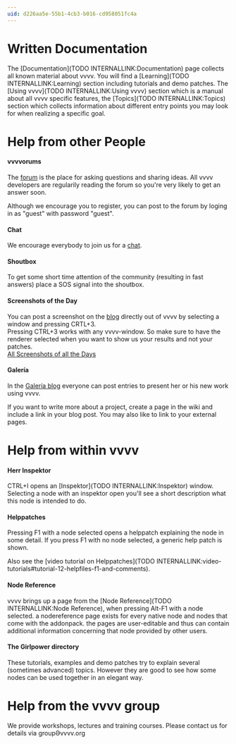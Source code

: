 ```yaml
---
uid: d226aa5e-55b1-4cb3-b016-cd958051fc4a
---
```


# Written Documentation
The [Documentation](TODO INTERNALLINK:Documentation) page collects all known material about vvvv. You will find a [Learning](TODO INTERNALLINK:Learning) section including tutorials and demo patches. The [Using vvvv](TODO INTERNALLINK:Using vvvv) section which is a manual about all vvvv specific features, the [Topics](TODO INTERNALLINK:Topics) section which collects information about different entry points you may look for when realizing a specific goal.   


# Help from other People
#### vvvvorums
The [forum](https://vvvv.org/forums) is the place for asking questions and sharing ideas. All vvvv developers are regularily reading the forum so you're very likely to get an answer soon.    

Although we encourage you to register, you can post to the forum by loging in as "guest" with password "guest".    

#### Chat
We encourage everybody to join us for a [chat](https://vvvv.org/chat).  

#### Shoutbox 
To get some short time attention of the community (resulting in fast answers) place a SOS signal into the shoutbox.   

#### Screenshots of the Day
You can post a screenshot on the [blog](https://vvvv.org/blog) directly out of vvvv by selecting a window and pressing CRTL+3.  
Pressing CTRL+3 works with any vvvv-window. So make sure to have the renderer selected when you want to show us your results and not your patches.   
<a href="https://vvvv.org/blog/26" class="extURL blog" target="_blank">All Screenshots of all the Days</a>   

#### Galería
In the <a href="https://vvvv.org/blog/24" class="extURL blog" target="_blank">Galería blog</a> everyone can post entries to present her or his new work using vvvv.  

If you want to write more about a project, create a page in the wiki and include a link in your blog post. You may also like to link to your external pages.   

# Help from within vvvv
#### Herr Inspektor
CTRL+I opens an [Inspektor](TODO INTERNALLINK:Inspektor) window. Selecting a node with an inspektor open you'll see a short description what this node is intended to do.  

#### Helppatches
Pressing F1 with a node selected opens a helppatch explaining the node in some detail. If you press F1 with no node selected, a generic help patch is shown.  

Also see the [video tutorial on Helppatches](TODO INTERNALLINK:video-tutorials#tutorial-12-helpfiles-f1-and-comments).  

#### Node Reference
vvvv brings up a page from the [Node Reference](TODO INTERNALLINK:Node Reference), when pressing Alt-F1 with a node selected. a nodereference page exists for every native node and nodes that come with the addonpack. the pages are user-editable and thus can contain additional information concerning that node provided by other users.  

#### The Girlpower directory
These tutorials, examples and demo patches try to explain several (sometimes advanced) topics. However they are good to see how some nodes can be used together in an elegant way.  


# Help from the vvvv group
We provide workshops, lectures and training courses. Please contact us for details via groupӘvvvv.org